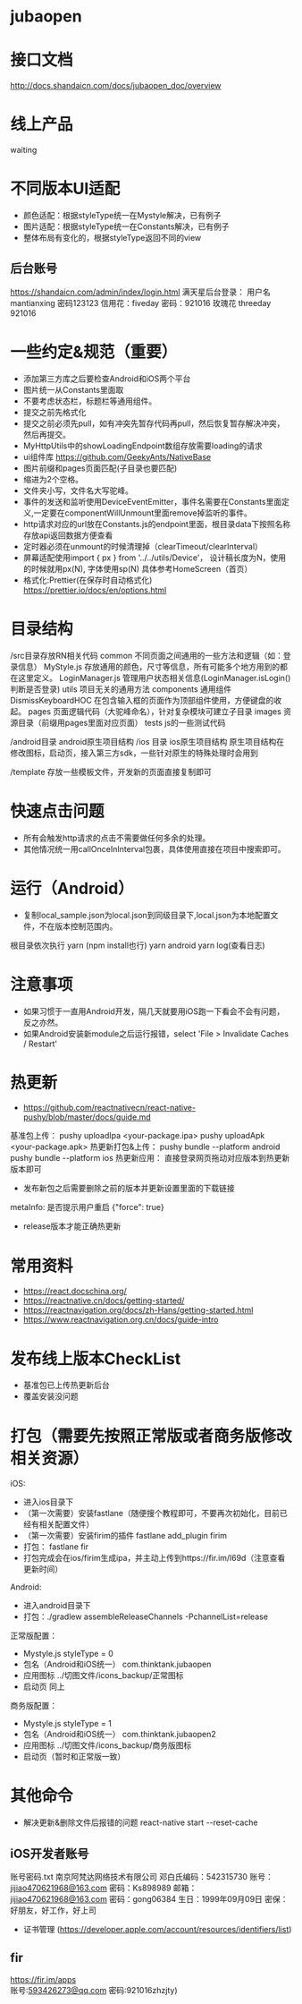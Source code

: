 # jubaopen

# 接口文档

http://docs.shandaicn.com/docs/jubaopen_doc/overview

# 线上产品

waiting

# 不同版本UI适配

* 颜色适配：根据styleType统一在Mystyle解决，已有例子
* 图片适配：根据styleType统一在Constants解决，已有例子
* 整体布局有变化的，根据styleType返回不同的view

## 后台账号

https://shandaicn.com/admin/index/login.html
满天星后台登录：
用户名mantianxing
密码123123
信用花：fiveday
密码：921016
玫瑰花 threeday 921016

# 一些约定&规范（重要）

* 添加第三方库之后要检查Android和iOS两个平台
* 图片统一从Constants里面取
* 不要考虑状态栏，标题栏等通用组件。
* 提交之前先格式化
* 提交之前必须先pull，如有冲突先暂存代码再pull，然后恢复暂存解决冲突，然后再提交。
* MyHttpUtils中的showLoadingEndpoint数组存放需要loading的请求
* ui组件库 https://github.com/GeekyAnts/NativeBase
* 图片前缀和pages页面匹配(子目录也要匹配)
* 缩进为2个空格。
* 文件夹小写，文件名大写驼峰。
* 事件的发送和监听使用DeviceEventEmitter，事件名需要在Constants里面定义,一定要在componentWillUnmount里面remove掉监听的事件。
* http请求对应的url放在Constants.js的endpoint里面，根目录data下按照名称存放api返回数据方便查看
* 定时器必须在unmount的时候清理掉（clearTimeout/clearInterval）
* 屏幕适配使用import { px } from '../../utils/Device'，   设计稿长度为N，使用的时候就用px(N),  字体使用sp(N) 具体参考HomeScreen（首页）
* 格式化:Prettier(在保存时自动格式化) https://prettier.io/docs/en/options.html

# 目录结构

/src目录存放RN相关代码
  common 不同页面之间通用的一些方法和逻辑（如：登录信息）
    MyStyle.js 存放通用的颜色，尺寸等信息，所有可能多个地方用到的都在这里定义。
    LoginManager.js 管理用户状态相关信息(LoginManager.isLogin()判断是否登录)
  utils 项目无关的通用方法
  components 通用组件
    DismissKeyboardHOC 在包含输入框的页面作为顶部组件使用，方便键盘的收起。
  pages 页面逻辑代码（大驼峰命名），针对复杂模块可建立子目录
  images 资源目录（前缀用pages里面对应页面）
  tests js的一些测试代码

/android目录 android原生项目结构
/ios 目录 ios原生项目结构
原生项目结构在修改图标，启动页，接入第三方sdk，一些针对原生的特殊处理时会用到

/template 存放一些模板文件，开发新的页面直接复制即可

# 快速点击问题

* 所有会触发http请求的点击不需要做任何多余的处理。
* 其他情况统一用callOnceInInterval包裹，具体使用直接在项目中搜索即可。

# 运行（Android）

* 复制local_sample.json为local.json到同级目录下,local.json为本地配置文件，不在版本控制范围内。

根目录依次执行
yarn (npm install也行)
yarn android
yarn log(查看日志)


# 注意事项

* 如果习惯于一直用Android开发，隔几天就要用iOS跑一下看会不会有问题，反之亦然。
* 如果Android安装新module之后运行报错，select 'File > Invalidate Caches / Restart' 

# 热更新

* https://github.com/reactnativecn/react-native-pushy/blob/master/docs/guide.md

基准包上传：
pushy uploadIpa <your-package.ipa>
pushy uploadApk <your-package.apk>
热更新打包&上传：
pushy bundle --platform android
pushy bundle --platform ios
热更新应用：
直接登录网页拖动对应版本到热更新版本即可

* 发布新包之后需要删除之前的版本并更新设置里面的下载链接

metaInfo:
是否提示用户重启
{"force": true}

* release版本才能正确热更新

# 常用资料

* https://react.docschina.org/
* https://reactnative.cn/docs/getting-started/
* https://reactnavigation.org/docs/zh-Hans/getting-started.html
* https://www.reactnavigation.org.cn/docs/guide-intro


# 发布线上版本CheckList

* 基准包已上传热更新后台
* 覆盖安装没问题

# 打包（需要先按照正常版或者商务版修改相关资源）

iOS:
* 进入ios目录下
* （第一次需要）安装fastlane（随便搜个教程即可，不要再次初始化，目前已经有相关配置文件）
* （第一次需要）安装firim的插件 fastlane add_plugin firim
* 打包： fastlane fir
* 打包完成会在ios/firim生成ipa，并主动上传到https://fir.im/l69d（注意查看更新时间）

Android:
* 进入android目录下
* 打包：./gradlew assembleReleaseChannels -PchannelList=release

正常版配置：
* Mystyle.js styleType = 0
* 包名（Android和iOS统一） com.thinktank.jubaopen
* 应用图标 ../切图文件/icons_backup/正常图标
* 启动页 同上

商务版配置：
* Mystyle.js styleType = 1
* 包名（Android和iOS统一） com.thinktank.jubaopen2
* 应用图标 ../切图文件/icons_backup/商务版图标
* 启动页（暂时和正常版一致）

# 其他命令

* 解决更新&删除文件后报错的问题 react-native start --reset-cache

## iOS开发者账号
账号密码.txt
南京阿梵达网络技术有限公司
邓白氏编码：542315730
账号：jijiao470621968@163.com
密码：Ks898989
邮箱：jijiao470621968@163.com
密码：gong06384
生日：1999年09月09日
密保：好朋友，好工作，好上司
* 证书管理 (https://developer.apple.com/account/resources/identifiers/list)

## fir
https://fir.im/apps  
账号:593426273@qq.com
密码:921016zhzjty)



